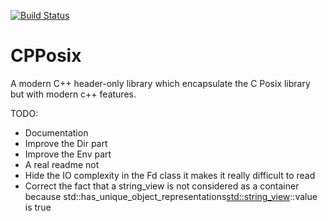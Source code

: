 [![Build Status](https://img.shields.io/endpoint.svg?url=https%3A%2F%2Factions-badge.atrox.dev%2Fbaduit%2FCPPosix%2Fbadge%3Fref%3Dmaster&style=flat)](https://actions-badge.atrox.dev/baduit/CPPosix/goto?ref=master)
# CPPosix
A modern C++ header-only library which encapsulate the C Posix library but with modern c++ features.

TODO:
* Documentation
* Improve the Dir part
* Improve the Env part
* A real readme not
* Hide the IO complexity in the Fd class it makes it really difficult to read
* Correct the fact that a string_view is not considered as a container because std::has_unique_object_representations<std::string_view>::value is true
